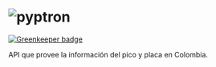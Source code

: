 # ![pyptron](https://www.pyphoy.com/imgs/pyphoy.svg)

[![Greenkeeper badge](https://badges.greenkeeper.io/archemiro/pyptron.svg?token=895e9c6a5bc62887aad600d66a61e29b1cbaa5939c1f9dd7cc97ef3386d2bf1f&ts=1550883934882)](https://greenkeeper.io/)

API que provee la información del pico y placa en Colombia.
